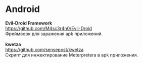 # Android

<b>Evil-Droid Framework</b><br>
https://github.com/M4sc3r4n0/Evil-Droid<br>
Фреймворк для заражения apk приложений.<br>
<br>
<b>kwetza</b><br>
https://github.com/sensepost/kwetza<br>
Скрипт для инжектирование Meterpretera в apk приложения.<br>
<br>

